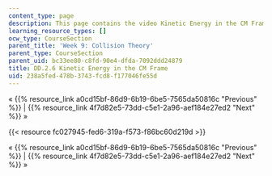 ```yaml
---
content_type: page
description: This page contains the video Kinetic Energy in the CM Frame.
learning_resource_types: []
ocw_type: CourseSection
parent_title: 'Week 9: Collision Theory'
parent_type: CourseSection
parent_uid: bc33ee80-c8fd-90e4-dfda-7092ddd24879
title: DD.2.6 Kinetic Energy in the CM Frame
uid: 238a5fed-478b-3743-fcd8-f177046fe55d
---
```


« {{% resource_link a0cd15bf-86d9-6b19-6be5-7565da50816c "Previous" %}} | {{% resource_link 4f7d82e5-73dd-c5e1-2a96-aef184e27ed2 "Next" %}} »

{{< resource fc027945-fed6-319a-f573-f86bc60d219d >}}

« {{% resource_link a0cd15bf-86d9-6b19-6be5-7565da50816c "Previous" %}} | {{% resource_link 4f7d82e5-73dd-c5e1-2a96-aef184e27ed2 "Next" %}} »